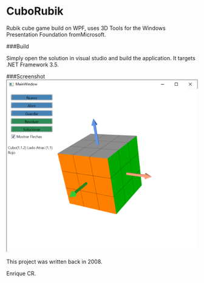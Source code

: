 CuboRubik
=======

Rubik cube game build on WPF, uses 3D Tools for the Windows Presentation Foundation fromMicrosoft.

###Build

Simply open the solution in visual studio and build the application. It targets .NET Framework 3.5.

###Screenshot
![Screenshot](https://raw.githubusercontent.com/niofis/CuboRubik/master/screenshot.png)


This project was written back in 2008.

Enrique CR.


